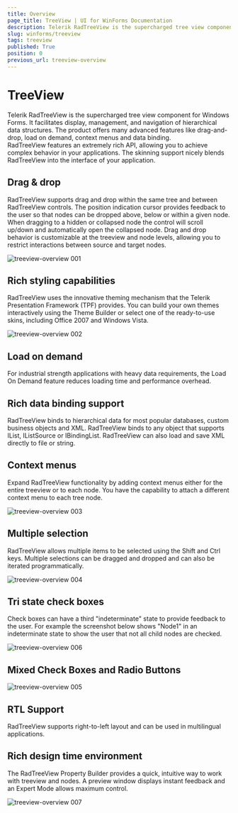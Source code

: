 ```yaml
---
title: Overview
page_title: TreeView | UI for WinForms Documentation
description: Telerik RadTreeView is the supercharged tree view component for Windows Forms.
slug: winforms/treeview
tags: treeview
published: True
position: 0
previous_url: treeview-overview
---
```


# TreeView



Telerik RadTreeView is the supercharged tree view component for Windows Forms. It facilitates display, management, and navigation of hierarchical data structures. The product offers many advanced features like drag-and-drop, load on demand, context menus and data binding. RadTreeView features an extremely rich API, allowing you to achieve complex behavior in your applications. The skinning support nicely blends RadTreeView into the interface of your application.

## Drag & drop

RadTreeView supports drag and drop within the same tree and between RadTreeView controls. The position indication cursor provides feedback to the user so that nodes can be dropped above, below or within a given node. When dragging to a hidden or collapsed node the control will scroll up/down and automatically open the collapsed node. Drag and drop behavior is customizable at the treeview and node levels, allowing you to restrict interactions between source and target nodes.



![treeview-overview 001](images/treeview-overview001.gif)

## Rich styling capabilities 

RadTreeView uses the innovative theming mechanism that the Telerik Presentation Framework (TPF) provides. You can build your own themes interactively using the Theme Builder or select one of the ready-to-use skins, including Office 2007 and Windows Vista.

![treeview-overview 002](images/treeview-overview002.png)

## Load on demand

For industrial strength applications with heavy data requirements, the Load On Demand feature reduces loading time and performance overhead.

## Rich data binding support

RadTreeView binds to hierarchical data for most popular databases, custom business objects and XML. RadTreeView binds to any object that supports IList, IListSource or IBindingList. RadTreeView can also load and save XML directly to file or string.

## Context menus

Expand RadTreeView functionality by adding context menus either for the entire treeview or to each node. You have the capability to attach a different context menu to each tree node.



![treeview-overview 003](images/treeview-overview003.png)


## Multiple selection

RadTreeView allows multiple items to be selected using the Shift and Ctrl keys. Multiple selections can be dragged and dropped and can also be iterated programmatically.

![treeview-overview 004](images/treeview-overview004.png)

## Tri state check boxes

Check boxes can have a third "indeterminate" state to provide feedback to the user. For example the screenshot below shows "Node1" in an indeterminate state to show the user that not all child nodes are checked.

![treeview-overview 006](images/treeview-overview006.png)

## Mixed Check Boxes and Radio Buttons



![treeview-overview 005](images/treeview-overview005.png)

## RTL Support

RadTreeView supports right-to-left layout and can be used in multilingual applications.

## Rich design time environment

The RadTreeView Property Builder provides a quick, intuitive way to work with treeview and nodes. A preview window displays instant feedback and an Expert Mode allows maximum control.

![treeview-overview 007](images/treeview-overview007.png)
